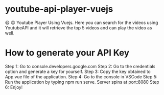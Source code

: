 # youtube-api-player-vuejs
😃 😊 Youtube Player Using Vuejs. Here you can search for the videos using YoutubeAPI and it will retrieve the top 5 videos and can play the video as well.

# How to generate your API Key

Step 1: Go to console.developers.google.com
Step 2: Go to the credentials option and generate a key for yourself.
Step 3: Copy the key obtained to App.vue file of the application.
Step 4: Go to the console in VSCode
Step 5: Run the application by typing npm run serve. Server spins at port:8080
Step 6: Enjoy!
